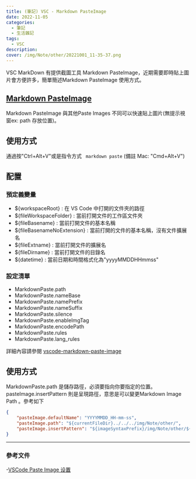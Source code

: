 ```yaml
---
title: (筆記) VSC - Markdown PasteImage
date: 2022-11-05
categories: 
  - 筆記 
  - 生活雜記
tags: 
  - VSC
description:
cover: /img/Note/other/20221001_11-35-37.png
---
```


VSC MarkDown 有提供截圖工具 Markdown PasteImage，近期需要即時貼上圖片會方便許多，簡單簡述Markdown PasteImage 使用方式。

## [Markdown PasteImage](https://marketplace.visualstudio.com/items?itemName=telesoho.vscode-markdown-paste-image)
Markdown PasteImage 與其他Paste Images 不同可以快速貼上圖片(無提示視窗ex: path 存放位置)。

## 使用方式
通過按"Ctrl+Alt+V"或是指令方式 ``` markdown paste``` (備註 Mac: "Cmd+Alt+V")

## 配置
### 預定義變量
- ${workspaceRoot} : 在 VS Code 中打開的文件夾的路徑
- ${fileWorkspaceFolder} : 當前打開文件的工作區文件夾
- ${fileBasename} : 當前打開文件的基本名稱
- ${fileBasenameNoExtension} : 當前打開的文件的基本名稱，沒有文件擴展名
- ${fileExtname} : 當前打開文件的擴展名
- ${fileDirname} : 當前打開文件的目錄名
- ${datetime} : 當前日期和時間格式化為"yyyyMMDDHHmmss"

### 設定清單
- MarkdownPaste.path 
- MarkdownPaste.nameBase
- MarkdownPaste.namePrefix
- MarkdownPaste.nameSuffix
- MarkdownPaste.silence
- MarkdownPaste.enableImgTag
- MarkdownPaste.encodePath
- MarkdownPaste.rules
- MarkdownPaste.lang_rules

詳細內容請參閱 [vscode-markdown-paste-image](https://github.com/telesoho/vscode-markdown-paste-image)


## 使用方式
MarkdownPaste.path 是儲存路徑，必須要指向你要指定的位置。pasteImage.insertPattern 則是呈現路徑，意思是可以變更Markdown Image Path 。參考如下
```json
{
    "pasteImage.defaultName": "YYYYMMDD_HH-mm-ss",
    "pasteImage.path": "${currentFileDir}../../../img/Note/other/",
    "pasteImage.insertPattern": "${imageSyntaxPrefix}/img/Note/other/${imageFileName}${imageSyntaxSuffix}",
}
```

---
### 參考文件
-[VSCode Paste Image 设置](https://blog.51cto.com/u_15127700/4163443)



